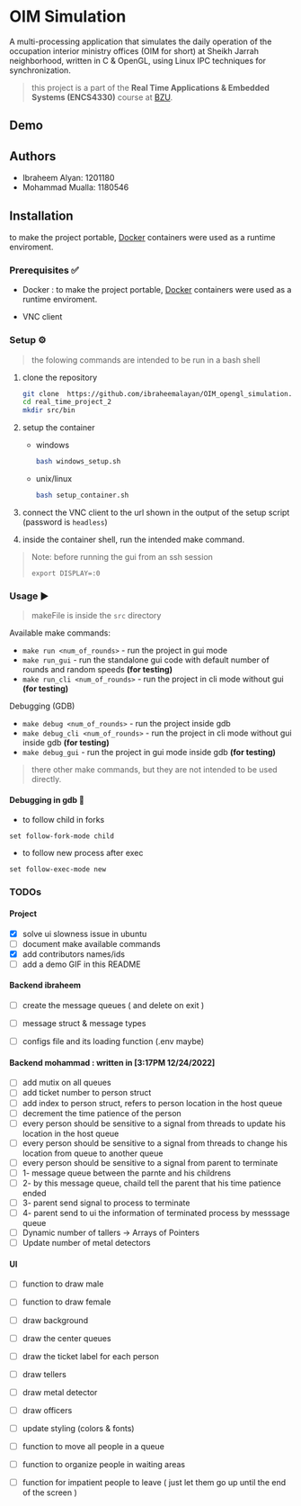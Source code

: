 # OIM Simulation

A multi-processing application that simulates the daily operation of the occupation interior ministry offices (OIM for short) at Sheikh Jarrah neighborhood, written in C & OpenGL, using Linux IPC techniques for synchronization. 

> this project is a part of the **Real Time Applications & Embedded Systems (ENCS4330)** course at [BZU](https://www.birzeit.edu).

## Demo


<!-- TODO Demo Video -->


## Authors
* Ibraheem Alyan: 1201180
* Mohammad Mualla: 1180546

## Installation

to make the project portable, [Docker](https://www.docker.com) containers were used as a runtime enviroment.

### Prerequisites ✅
* Docker : to make the project portable, [Docker](https://www.docker.com) containers were used as a runtime enviroment.

* VNC client

### Setup ⚙️

> the folowing commands are intended to be run in a bash shell

1. clone the repository
    ```bash
    git clone  https://github.com/ibraheemalayan/OIM_opengl_simulation.git real_time_project_2
    cd real_time_project_2
    mkdir src/bin
    ```


2. setup the container
    * windows
        ```bash
        bash windows_setup.sh
        ```
    * unix/linux
        ```bash
        bash setup_container.sh
        ```
3. connect the VNC client to the url shown in the output of the setup script (password is `headless`)


4. inside the container shell, run the intended make command.


> Note: before running the gui from an ssh session
> 
> ```
> export DISPLAY=:0
> ```

### Usage ▶️

> makeFile is inside the `src` directory

Available make commands:

* `make run <num_of_rounds>` - run the project in gui mode
* `make run_gui` - run the standalone gui code with default number of rounds and random speeds **(for testing)**
* `make run_cli <num_of_rounds>` - run the project in cli mode without gui **(for testing)**

Debugging (GDB)

* `make debug <num_of_rounds>` - run the project inside gdb
* `make debug_cli <num_of_rounds>` - run the project in cli mode without gui inside gdb **(for testing)**
* `make debug_gui` - run the project in gui mode inside gdb **(for testing)**


> there other make commands, but they are not intended to be used directly.

#### Debugging in gdb 🐞

* to follow child in forks
```
set follow-fork-mode child
```


* to follow new process after exec 
```
set follow-exec-mode new
```


### TODOs

#### Project

* [X] solve ui slowness issue in ubuntu
* [ ] document make available commands
* [X] add contributors names/ids
* [ ] add a demo GIF in this README

#### Backend ibraheem

* [ ] create the message queues ( and delete on exit )
* [ ] message struct & message types
* [ ] configs file and its loading function (.env maybe)


#### Backend mohammad : written in [3:17PM 12/24/2022]
* [ ] add mutix on all queues
* [ ] add ticket number to person struct
* [ ] add index to person struct, refers to person location in the host queue
* [ ] decrement the time patience of the person
* [ ] every person should be sensitive to a signal from threads to update his location in the host queue
* [ ] every person should be sensitive to a signal from threads to change his location from queue to another queue
* [ ] every person should be sensitive to a signal from parent to terminate
* [ ] 1- message queue between the parnte and his childrens
* [ ] 2- by this message queue, chaild tell the parent that his time patience ended 
* [ ] 3- parent send signal to process to terminate
* [ ] 4- parent send to ui the information of terminated process by messsage queue 
* [ ] Dynamic number of tallers -> Arrays of Pointers
* [ ] Update number of metal detectors

#### UI

* [ ] function to draw male
* [ ] function to draw female
* [ ] draw background
* [ ] draw the center queues
* [ ] draw the ticket label for each person
* [ ] draw tellers
* [ ] draw metal detector
* [ ] draw officers
* [ ] update styling (colors & fonts)
* [ ] function to move all people in a queue
* [ ] function to organize people in waiting areas
* [ ] function for impatient people to leave ( just let them go up until the end of the screen )




